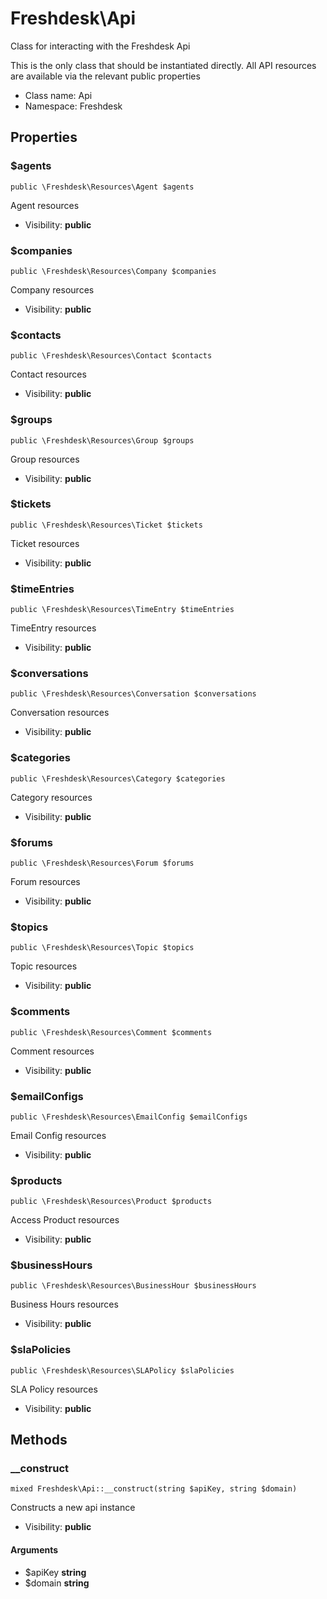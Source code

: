 Freshdesk\Api
===============

Class for interacting with the Freshdesk Api

This is the only class that should be instantiated directly. All API resources are available
via the relevant public properties


* Class name: Api
* Namespace: Freshdesk





Properties
----------


### $agents

    public \Freshdesk\Resources\Agent $agents

Agent resources



* Visibility: **public**


### $companies

    public \Freshdesk\Resources\Company $companies

Company resources



* Visibility: **public**


### $contacts

    public \Freshdesk\Resources\Contact $contacts

Contact resources



* Visibility: **public**


### $groups

    public \Freshdesk\Resources\Group $groups

Group resources



* Visibility: **public**


### $tickets

    public \Freshdesk\Resources\Ticket $tickets

Ticket resources



* Visibility: **public**


### $timeEntries

    public \Freshdesk\Resources\TimeEntry $timeEntries

TimeEntry resources



* Visibility: **public**


### $conversations

    public \Freshdesk\Resources\Conversation $conversations

Conversation resources



* Visibility: **public**


### $categories

    public \Freshdesk\Resources\Category $categories

Category resources



* Visibility: **public**


### $forums

    public \Freshdesk\Resources\Forum $forums

Forum resources



* Visibility: **public**


### $topics

    public \Freshdesk\Resources\Topic $topics

Topic resources



* Visibility: **public**


### $comments

    public \Freshdesk\Resources\Comment $comments

Comment resources



* Visibility: **public**


### $emailConfigs

    public \Freshdesk\Resources\EmailConfig $emailConfigs

Email Config resources



* Visibility: **public**


### $products

    public \Freshdesk\Resources\Product $products

Access Product resources



* Visibility: **public**


### $businessHours

    public \Freshdesk\Resources\BusinessHour $businessHours

Business Hours resources



* Visibility: **public**


### $slaPolicies

    public \Freshdesk\Resources\SLAPolicy $slaPolicies

SLA Policy resources



* Visibility: **public**


Methods
-------


### __construct

    mixed Freshdesk\Api::__construct(string $apiKey, string $domain)

Constructs a new api instance



* Visibility: **public**


#### Arguments
* $apiKey **string**
* $domain **string**


